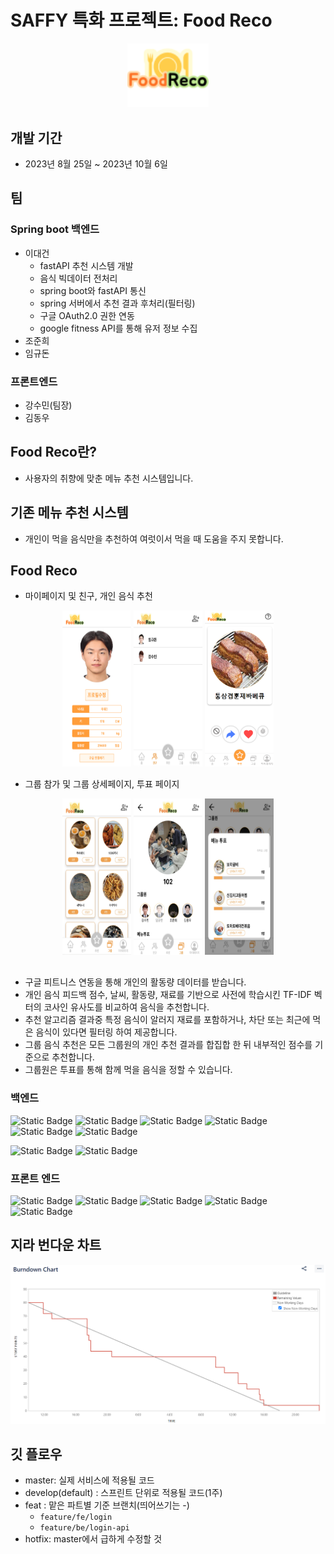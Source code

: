 # SAFFY 특화 프로젝트: Food Reco

<div align="center">
  <img src="./img/food_reco_logo.png" width="130" />
</div>

## 개발 기간

- 2023년 8월 25일 ~ 2023년 10월 6일

## 팀

### Spring boot 백엔드

- 이대건
  - fastAPI 추천 시스템 개발
  - 음식 빅데이터 전처리
  - spring boot와 fastAPI 통신
  - spring 서버에서 추천 결과 후처리(필터링)
  - 구글 OAuth2.0 권한 연동
  - google fitness API를 통해 유저 정보 수집
- 조준희
- 임규돈

### 프론트엔드

- 강수민(팀장)
- 김동우

## Food Reco란?

- 사용자의 취향에 맞춘 메뉴 추천 시스템입니다.

## 기존 메뉴 추천 시스템

- 개인이 먹을 음식만을 추천하여 여럿이서 먹을 때 도움을 주지 못합니다.

## Food Reco

- 마이페이지 및 친구, 개인 음식 추천

<div align="center">
<img src="./img/mypage.jpg" width="110" height="250"/>
  <img src="./img/friend_list.jpg" width="110" height="250"/>
  <img src="./img/personal_reco.PNG" width="110" height="250"/>
</div>

- 그룹 참가 및 그룹 상세페이지, 투표 페이지

<div align="center" style="margin-bottom: 30px">
  <img src="./img/group_list.jpg" width="110" height="250"/>
    <img src="./img/group_detail.jpg" width="110" height="250"/>
    <img src="./img/group_vote.jpg" width="110" height="250"/>

</div>

- 구글 피트니스 연동을 통해 개인의 활동량 데이터를 받습니다.
- 개인 음식 피드백 점수, 날씨, 활동량, 재료를 기반으로 사전에 학습시킨 TF-IDF 벡터의 코사인 유사도를 비교하여 음식을 추천합니다.
- 추천 알고리즘 결과중 특정 음식이 알러지 재료를 포함하거나, 차단 또는 최근에 먹은 음식이 있다면 필터링 하여 제공합니다.
- 그룹 음식 추천은 모든 그룹원의 개인 추천 결과를 합집합 한 뒤 내부적인 점수를 기준으로 추천합니다.
- 그룹원은 투표를 통해 함께 먹을 음식을 정할 수 있습니다.

### 백엔드

![Static Badge](https://img.shields.io/badge/java-11-0B9A47?style=flat-square)
![Static Badge](https://img.shields.io/badge/Spring%20Boot-2.7.15-0B9A47?style=flat-square)
![Static Badge](https://img.shields.io/badge/redis-2.7.15-0B9A47?style=flat-square)
![Static Badge](https://img.shields.io/badge/JPA-5.6.15-0B9A47?style=flat-square)
![Static Badge](https://img.shields.io/badge/Spring%20Security-5.7.10-0B9A47?style=flat-square)
![Static Badge](https://img.shields.io/badge/Webflux-2.7.15-0B9A47)

![Static Badge](https://img.shields.io/badge/Python-3.11-0B9A47)
![Static Badge](https://img.shields.io/badge/fastAPI-0.103.1-0B9A47)

### 프론트 엔드

![Static Badge](https://img.shields.io/badge/Node-18.16.1-0B9A47?style=flat-square)
![Static Badge](https://img.shields.io/badge/React-18.2.0-0B9A47?style=flat-square)
![Static Badge](https://img.shields.io/badge/Axios-1.5.0-0B9A47?style=flat-square)
![Static Badge](https://img.shields.io/badge/React%20router%20dom-6.14.2-0B9A47?style=flat-square)
![Static Badge](https://img.shields.io/badge/recoil-0.7.7-0B9A47)

## 지라 번다운 차트

![img](./img/food_reco_burndown.PNG)

## 깃 플로우

- master: 실제 서비스에 적용될 코드
- develop(default) : 스프린트 단위로 적용될 코드(1주)
- feat : 맡은 파트별 기준 브랜치(띄어쓰기는 -)
  - `feature/fe/login`
  - `feature/be/login-api`
- hotfix: master에서 급하게 수정할 것
